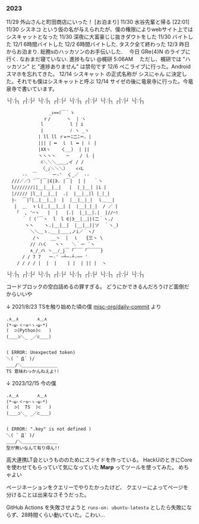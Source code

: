 ### 2023
11/29 外山さんと町田商店にいった！ [お泊まり]
11/30 水谷先輩と帰る [22:01]
11/30 シスネコ という仮の名が与えられたが、僕の権限によりwebサイト上ではシスキャットとなった
11/30 深夜に大富豪じじ抜きダウトをした
11/30 バイトした
12/1 6時間バイトした
12/2 6時間バイトした. タスク全て終わった
12/3 昨日からお泊まり. 総務sのハッカソンのお手伝いした.
　今日 GRe{4}N のライブに行く. なおまだ寝ていない. 進捗もない @梶研 5:06AM
　ただし、梶研では "ハッカソン" と "進捗ありません" は禁句です
12/6 ぺこライブに行った。Androidスマホを忘れてきた。
12/14 シスキャット の正式名称が シスにゃん に決定した。それでも僕はシスキャットと呼ぶ
12/14 サイゼの後に竜泉寺に行った。今竜泉寺で書いています。

└|∵|┐ ┌|∵|┘ └|∵|┐ ┌|∵|┘ └|∵|┐ ┌|∵|┘ └|∵|┐ ┌|∵|┘ └|∵|┐

```
                _ｪ==ﾐ￣｀ゝ
              ｒ/      ヽ  | ヽ
             l          l | i
             |          ﾉ ヽ _ヽ
            | ll ll ｒ=＝ﾆ二ﾆ＝、|
            ||| | ━  ｌ ｌ ━ | ｉ |
            |XXヽ    く__)  | ||
            ヽヽヽヽ    ─    / ｌ |
             ﾊ＼＼＼_＿_,イ / /
             〈_｣＼＼＼）   ∠∠L
      -‐  ￣    ｀ー‐'  く_／  ‐-
  ///／／〉´￣|￣|∈|∋. |￣|  | |   ｀ヽ
  l///////||__|__|＿|   |  |_|__| |i |
  |///// |l＿|__|＿|  .|  |__|＿|l |_|_|
  ├‐  ￣|｢|＿|__|＿|  |  |__|＿|_|  ｌ＿__|
   |  ＿  ゝｌ|＿|__|＿| |  |__|_|_|  / ／ |
    ｢  , '⌒ヽ   |  |   |.|  |_|＿|.|  |//⌒!
      ｀（ (´￣ヽ  l  l ∈|∋__|＿||(二｀ヽ./
       ヽヽ    ヽ.|__|＿|  |__|＿||ソ  ｀ヽ_)
         ＼＼＿ゝ.＿_|＿＿,ノi／｀ヽ/
          /ヽ    __ヽ  |  ｌ   {三ヽ \
         // ハく   ヽヽ   ＼｀ー ´ヽ
         ∧_/_ハ ヽ__ﾉ_j￣「￣￣「￣￣￣}
      / / 7 7   ー‐' ─┴─‐┴‐── '
    / / / / |  |  |    | |  | || |  ヽ
```

└|∵|┐ ┌|∵|┘ └|∵|┐ ┌|∵|┘ └|∵|┐ ┌|∵|┘ └|∵|┐ ┌|∵|┘ └|∵|┐

コードブロックの空白詰めるの罪すぎる。
どうにかできるんだろうけど面倒だからいいや

↓ 2021/8/23 TSを触り始めた頃の僕 [misc-org/daily-commit](https://github.com/misc-org/daily-commit/blob/master/aa.md) より
```
.∧＿∧       ∧＿∧
(*･ω･ヾ⌒∨⌒ヽ･ω･*)
(  ⊃(Python)⊂   )
(＿＿⊃＼_ _／⊂＿＿)


( ERROR: Unexpected token)
＼( ` Д´ )/
＿＿/＼＿＿＿＿＿＿＿＿
TS 意味わっかんねえよ!!
```

↓ 2023/12/15 今の僕
```
.∧＿∧       ∧＿∧
(*･ω･ヾ⌒∨⌒ヽ･ω･*)
(  ⊃(  TS  )⊂   )
(＿＿⊃＼_ _／⊂＿＿)


( ERROR: ".key" is not defined )
＼( ` Д´ )/
＿＿/＼＿＿＿＿＿＿＿＿
型が無いなんて有り得ん!!
```

高大連携LT会というもののためにスライドを作っている。
HackUのときにCoreを使わせてもらっていて気になっていた **Marp** ってツールを使ってみた。
めちゃよい

ページネーションをクエリーでやりたかったけど、
クエリーによってページを分けることは出来なさそうだった。

GitHub Actions を失敗させようと `runs-on: ubuntu-latesta` としたら失敗にならず、28時間くらい動いていた。こわい...
